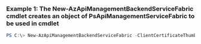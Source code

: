 ### Example 1: The New-AzApiManagementBackendServiceFabric cmdlet creates an object of PsApiManagementServiceFabric to be used in cmdlet
```powershell
PS C:\> New-AzApiManagementBackendServiceFabric -ClientCertificateThumbprint 33CC47C6FCA848DC9B14A6F071C1EF7C -ManagementEndpoint $ManagementEndpoints -ServerCertificateThumbprint $ServerCertificateThumbprints
```

